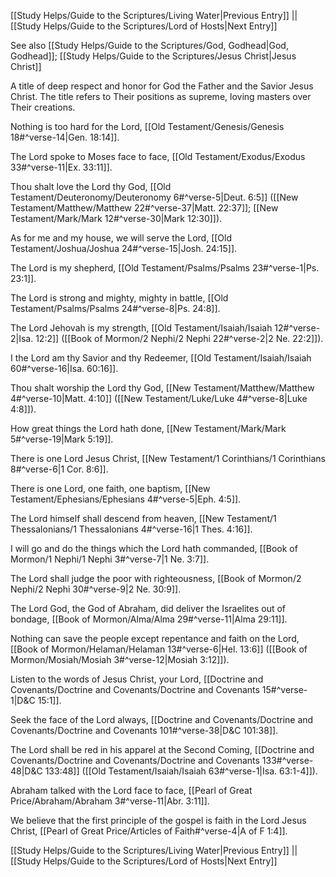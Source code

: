 [[Study Helps/Guide to the Scriptures/Living Water|Previous Entry]]  ||  [[Study Helps/Guide to the Scriptures/Lord of Hosts|Next Entry]]

 See also [[Study Helps/Guide to the Scriptures/God, Godhead|God, Godhead]]; [[Study Helps/Guide to the Scriptures/Jesus Christ|Jesus Christ]]

 A title of deep respect and honor for God the Father and the Savior Jesus Christ. The title refers to Their positions as supreme, loving masters over Their creations.

 Nothing is too hard for the Lord, [[Old Testament/Genesis/Genesis 18#^verse-14|Gen. 18:14]].

 The Lord spoke to Moses face to face, [[Old Testament/Exodus/Exodus 33#^verse-11|Ex. 33:11]].

 Thou shalt love the Lord thy God, [[Old Testament/Deuteronomy/Deuteronomy 6#^verse-5|Deut. 6:5]] ([[New Testament/Matthew/Matthew 22#^verse-37|Matt. 22:37]]; [[New Testament/Mark/Mark 12#^verse-30|Mark 12:30]]).

 As for me and my house, we will serve the Lord, [[Old Testament/Joshua/Joshua 24#^verse-15|Josh. 24:15]].

 The Lord is my shepherd, [[Old Testament/Psalms/Psalms 23#^verse-1|Ps. 23:1]].

 The Lord is strong and mighty, mighty in battle, [[Old Testament/Psalms/Psalms 24#^verse-8|Ps. 24:8]].

 The Lord Jehovah is my strength, [[Old Testament/Isaiah/Isaiah 12#^verse-2|Isa. 12:2]] ([[Book of Mormon/2 Nephi/2 Nephi 22#^verse-2|2 Ne. 22:2]]).

 I the Lord am thy Savior and thy Redeemer, [[Old Testament/Isaiah/Isaiah 60#^verse-16|Isa. 60:16]].

 Thou shalt worship the Lord thy God, [[New Testament/Matthew/Matthew 4#^verse-10|Matt. 4:10]] ([[New Testament/Luke/Luke 4#^verse-8|Luke 4:8]]).

 How great things the Lord hath done, [[New Testament/Mark/Mark 5#^verse-19|Mark 5:19]].

 There is one Lord Jesus Christ, [[New Testament/1 Corinthians/1 Corinthians 8#^verse-6|1 Cor. 8:6]].

 There is one Lord, one faith, one baptism, [[New Testament/Ephesians/Ephesians 4#^verse-5|Eph. 4:5]].

 The Lord himself shall descend from heaven, [[New Testament/1 Thessalonians/1 Thessalonians 4#^verse-16|1 Thes. 4:16]].

 I will go and do the things which the Lord hath commanded, [[Book of Mormon/1 Nephi/1 Nephi 3#^verse-7|1 Ne. 3:7]].

 The Lord shall judge the poor with righteousness, [[Book of Mormon/2 Nephi/2 Nephi 30#^verse-9|2 Ne. 30:9]].

 The Lord God, the God of Abraham, did deliver the Israelites out of bondage, [[Book of Mormon/Alma/Alma 29#^verse-11|Alma 29:11]].

 Nothing can save the people except repentance and faith on the Lord, [[Book of Mormon/Helaman/Helaman 13#^verse-6|Hel. 13:6]] ([[Book of Mormon/Mosiah/Mosiah 3#^verse-12|Mosiah 3:12]]).

 Listen to the words of Jesus Christ, your Lord, [[Doctrine and Covenants/Doctrine and Covenants/Doctrine and Covenants 15#^verse-1|D&C 15:1]].

 Seek the face of the Lord always, [[Doctrine and Covenants/Doctrine and Covenants/Doctrine and Covenants 101#^verse-38|D&C 101:38]].

 The Lord shall be red in his apparel at the Second Coming, [[Doctrine and Covenants/Doctrine and Covenants/Doctrine and Covenants 133#^verse-48|D&C 133:48]] ([[Old Testament/Isaiah/Isaiah 63#^verse-1|Isa. 63:1-4]]).

 Abraham talked with the Lord face to face, [[Pearl of Great Price/Abraham/Abraham 3#^verse-11|Abr. 3:11]].

 We believe that the first principle of the gospel is faith in the Lord Jesus Christ, [[Pearl of Great Price/Articles of Faith#^verse-4|A of F 1:4]].

[[Study Helps/Guide to the Scriptures/Living Water|Previous Entry]]  ||  [[Study Helps/Guide to the Scriptures/Lord of Hosts|Next Entry]]